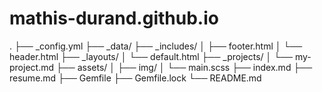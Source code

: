 # mathis-durand.github.io

.
├── _config.yml
├── _data/
├── _includes/
│   ├── footer.html
│   └── header.html
├── _layouts/
│   └── default.html
├── _projects/
│   └── my-project.md
├── assets/
│   ├── img/
│   └── main.scss
├── index.md
├── resume.md
├── Gemfile
├── Gemfile.lock
└── README.md
